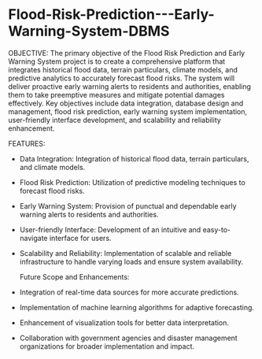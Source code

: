# Flood-Risk-Prediction---Early-Warning-System-DBMS
OBJECTIVE:
The primary objective of the Flood Risk Prediction and Early Warning System project is to create a comprehensive platform that integrates historical flood data, terrain particulars, climate models, and predictive analytics to accurately forecast flood risks.
The system will deliver proactive early warning alerts to residents and authorities, enabling them to take preemptive measures and mitigate potential damages effectively. Key objectives include data integration, database design and management, flood risk prediction, early warning system implementation, user-friendly interface development, and scalability and reliability enhancement.

FEATURES:
- Data Integration: Integration of historical flood data, terrain particulars, and climate models.
- Flood Risk Prediction: Utilization of predictive modeling techniques to forecast flood risks.
- Early Warning System: Provision of punctual and dependable early warning alerts to residents and authorities.
- User-friendly Interface: Development of an intuitive and easy-to-navigate interface for users.
- Scalability and Reliability: Implementation of scalable and reliable infrastructure to handle varying loads and ensure system availability.

  Future Scope and Enhancements:
- Integration of real-time data sources for more accurate predictions.
- Implementation of machine learning algorithms for adaptive forecasting.
- Enhancement of visualization tools for better data interpretation.
- Collaboration with government agencies and disaster management organizations for broader implementation and impact.
